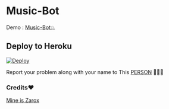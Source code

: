 # Music-Bot

Demo : [Music-Bot💥](https://t.me/MusicDownloadv2bot)

## Deploy to Heroku

[![Deploy](https://www.herokucdn.com/deploy/button.svg)](https://heroku.com/deploy?template=https://github.com/Avengers105/Music-Bot/tree/main)


Report your problem along with your name to This [PERSON](https://t.me/Peterparker6) 👨🏻‍💻

### Credits❤️
[Mine is Zarox](https://github.com/MineisZarox)
